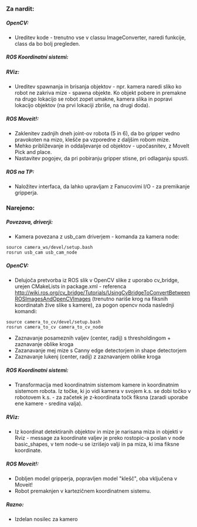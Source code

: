 ### Za nardit:
##### OpenCV:
* Ureditev kode - trenutno vse v classu ImageConverter, naredi funkcije, class da bo bolj pregleden.

##### ROS Koordinatni sistemi:
##### RViz:
* Ureditev spawnanja in brisanja objektov - npr. kamera naredi sliko ko robot ne zakriva mize - spawna objekte. Ko objekt pobere in premakne na drugo lokacijo se robot zopet umakne, kamera slika in popravi lokacijo objektov (na prvi lokaciji zbriše, na drugi doda).

##### ROS Moveit!:
* Zaklenitev zadnjih dneh joint-ov robota (5 in 6), da bo gripper vedno pravokoten na mizo, klešče pa vzporedne z daljšim robom mize.
* Mehko približevanje in oddaljevanje od objektov - upočasnitev, z MoveIt Pick and place.
* Nastavitev pogojev, da pri pobiranju gripper stisne, pri odlaganju spusti.

##### ROS na TP:
* Naložitev interfaca, da lahko upravljam z Fanucovimi I/O - za premikanje gripperja.

### Narejeno:
##### Povezava, driverji:
* Kamera povezana z usb_cam driverjem - komanda za kamera node: 
```
source camera_ws/devel/setup.bash
rosrun usb_cam usb_cam_node
```
##### OpenCV: 
* Delujoča pretvorba iz ROS slik v OpenCV slike z uporabo cv_bridge, urejen CMakeLists in package.xml - referenca http://wiki.ros.org/cv_bridge/Tutorials/UsingCvBridgeToConvertBetweenROSImagesAndOpenCVImages (trenutno nariše krog na fiksnih koordinatah žive slike s kamere), za pogon opencv noda naslednji komandi: 
```
source camera_to_cv/devel/setup.bash
rosrun camera_to_cv camera_to_cv_node
``` 
* Zaznavanje posameznih valjev (center, radij) s thresholdingom + zaznavanje oblike kroga
* Zazanavanje mej mize s Canny edge detectorjem in shape detectorjem
* Zaznavanje lukenj (center, radij) z zaznavanjem oblike kroga

##### ROS Koordinatni sistemi:
* Transformacija med koordinatnim sistemom kamere in koordinatnim sistemom robota. Iz točke, ki jo vidi kamera v svojem k.s. se dobi točko v robotovem k.s. - za začetek je z-koordinata točk fiksna (zaradi uporabe ene kamere - sredina valja).

##### RViz:
* Iz koordinat detektiranih objektov in mize je narisana miza in objekti v Rviz - message za koordinate valjev je preko rostopic-a poslan v node basic_shapes, v tem node-u se izrišejo valji in pa miza, ki ima fiksne koordinate.

##### ROS Moveit!:
* Dobljen model gripperja, popravljen model "klešč", oba vključena v Moveit!
* Robot premaknjen v kartezičnem koordinatnem sistemu.

##### Razno:
* Izdelan nosilec za kamero
